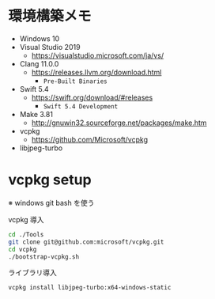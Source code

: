 # 環境構築メモ

- Windows 10
- Visual Studio 2019
  - https://visualstudio.microsoft.com/ja/vs/
- Clang 11.0.0
  - https://releases.llvm.org/download.html
    - `Pre-Built Binaries`
- Swift 5.4
  - https://swift.org/download/#releases
    - `Swift 5.4 Development`
- Make 3.81
  - http://gnuwin32.sourceforge.net/packages/make.htm
- vcpkg
  - https://github.com/Microsoft/vcpkg
- libjpeg-turbo

# vcpkg setup

※ windows git bash を使う

vcpkg 導入

```sh
cd ./Tools
git clone git@github.com:microsoft/vcpkg.git
cd vcpkg
./bootstrap-vcpkg.sh
```

ライブラリ導入

```sh
vcpkg install libjpeg-turbo:x64-windows-static
```
